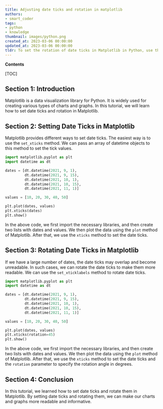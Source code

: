 ```yaml
---
title: Adjusting date ticks and rotation in matplotlib
authors:
- smart_coder
tags:
- python
- knowledge
thumbnail: images/python.png
created_at: 2023-03-06 00:00:00
updated_at: 2023-03-06 00:00:00
tldr: To set the rotation of date ticks in Matplotlib in Python, use the `set\_rotation` method of the `xticks` object and the `DateFormatter` object to format the dates.
---
```


**Contents**

[TOC]

Section 1: Introduction
-----------------------
Matplotlib is a data visualization library for Python. It is widely used for creating various types of charts and graphs. In this tutorial, we will learn how to set date ticks and rotation in Matplotlib.

Section 2: Setting Date Ticks in Matplotlib
------------------------------------------
Matplotlib provides different ways to set date ticks. The easiest way is to use the `set_xticks` method. We can pass an array of datetime objects to this method to set the tick values.

```python
import matplotlib.pyplot as plt
import datetime as dt

dates = [dt.datetime(2021, 9, 1),
         dt.datetime(2021, 9, 15),
         dt.datetime(2021, 10, 1),
         dt.datetime(2021, 10, 15),
         dt.datetime(2021, 11, 1)]

values = [10, 20, 30, 40, 50]

plt.plot(dates, values)
plt.xticks(dates)
plt.show()
```

In the above code, we first import the necessary libraries, and then create two lists with dates and values. We then plot the data using the `plot` method of Matplotlib. After that, we use the `xticks` method to set the date ticks.

Section 3: Rotating Date Ticks in Matplotlib
--------------------------------------------
If we have a large number of dates, the date ticks may overlap and become unreadable. In such cases, we can rotate the date ticks to make them more readable. We can use the `set_xticklabels` method to rotate date ticks.

```python
import matplotlib.pyplot as plt
import datetime as dt

dates = [dt.datetime(2021, 9, 1),
         dt.datetime(2021, 9, 15),
         dt.datetime(2021, 10, 1),
         dt.datetime(2021, 10, 15),
         dt.datetime(2021, 11, 1)]

values = [10, 20, 30, 40, 50]

plt.plot(dates, values)
plt.xticks(rotation=45)
plt.show()
```

In the above code, we first import the necessary libraries, and then create two lists with dates and values. We then plot the data using the `plot` method of Matplotlib. After that, we use the `xticks` method to set the date ticks and the `rotation` parameter to specify the rotation angle in degrees.

Section 4: Conclusion
----------------------
In this tutorial, we learned how to set date ticks and rotate them in Matplotlib. By setting date ticks and rotating them, we can make our charts and graphs more readable and informative.
